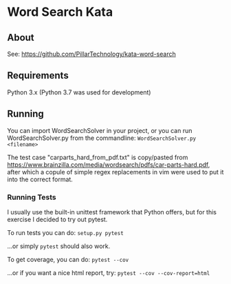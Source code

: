 # Word Search Kata

## About
See: https://github.com/PillarTechnology/kata-word-search

## Requirements
Python 3.x (Python 3.7 was used for development)

## Running
You can import WordSearchSolver in your project, or you can run WordSearchSolver.py from the commandline:
```WordSearchSolver.py <filename>```

The test case "carparts_hard_from_pdf.txt" is copy/pasted from https://www.brainzilla.com/media/wordsearch/pdfs/car-parts-hard.pdf, after which a copule of simple regex replacements in vim were used to put it into the correct format.

### Running Tests
I usually use the built-in unittest framework that Python offers, but for this exercise I decided to try out pytest.  

To run tests you can do:
```setup.py pytest```

...or simply ```pytest``` should also work.

To get coverage, you can do:
```pytest --cov```

...or if you want a nice html report, try: ```pytest --cov --cov-report=html```

